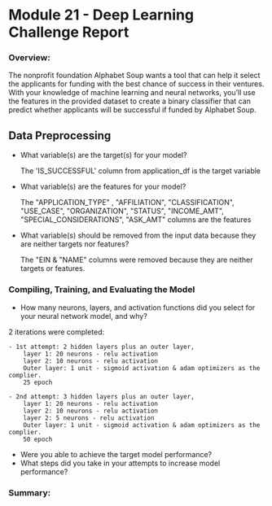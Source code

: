 # Module 21 - Deep Learning Challenge Report

### Overview:
The nonprofit foundation Alphabet Soup wants a tool that can help it select the applicants for funding with the best chance of success in their ventures. With your knowledge of machine learning and neural networks, you’ll use the features in the provided dataset to create a binary classifier that can predict whether applicants will be successful if funded by Alphabet Soup.

## Data Preprocessing

- What variable(s) are the target(s) for your model?

  The 'IS_SUCCESSFUL' column from application_df is the target variable
  
- What variable(s) are the features for your model?

  The "APPLICATION_TYPE" , "AFFILIATION", "CLASSIFICATION", "USE_CASE", "ORGANIZATION", "STATUS", "INCOME_AMT", "SPECIAL_CONSIDERATIONS", "ASK_AMT" columns are the features
  
- What variable(s) should be removed from the input data because they are neither targets nor features?

  The "EIN & "NAME" columns were removed because they are neither targets or features.

### Compiling, Training, and Evaluating the Model

- How many neurons, layers, and activation functions did you select for your neural network model, and why?

 2 iterations were completed:

    - 1st attempt: 2 hidden layers plus an outer layer, 
        layer 1: 20 neurons - relu activation
        layer 2: 10 neurons - relu activation
        Outer layer: 1 unit - sigmoid activation & adam optimizers as the complier.
        25 epoch

    - 2nd attempt: 3 hidden layers plus an outer layer, 
        layer 1: 20 neurons - relu activation
        layer 2: 10 neurons - relu activation
        layer 2: 5 neurons - relu activation
        Outer layer: 1 unit - sigmoid activation & adam optimizers as the complier.
        50 epoch


- Were you able to achieve the target model performance?
- What steps did you take in your attempts to increase model performance?

### Summary:
